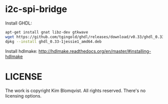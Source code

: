 # i2c-spi-bridge

Install GHDL:

```bash
apt-get install gnat libz-dev gtkwave
wget https://github.com/tgingold/ghdl/releases/download/v0.33/ghdl_0.33-1jessie1_amd64.deb
dpkg --install ghdl_0.33-1jessie1_amd64.deb
```

Install hdlmake:
http://hdlmake.readthedocs.org/en/master/#installing-hdlmake

# LICENSE

The work is copyright Kim Blomqvist. All rights reserved. There's no licensing options.